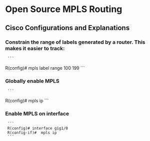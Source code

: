 # Open Source MPLS Routing

## Cisco Configurations and Explanations

### Constrain the range of labels generated by a router. This makes it easier to track:

     ```
R(config)# mpls label range 100 199
     ```

### Globally enable MPLS

     ```
R(config)# mpls ip
     ```

### Enable MPLS on interface

     ```
     R(config)# interface gig1/0
     R(config-if)#  mpls ip
     ```

